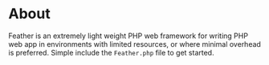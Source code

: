 # About

Feather is an extremely light weight PHP web framework for writing PHP web app in environments with limited resources, or where minimal overhead is preferred. Simple include the `Feather.php` file to get started. 

